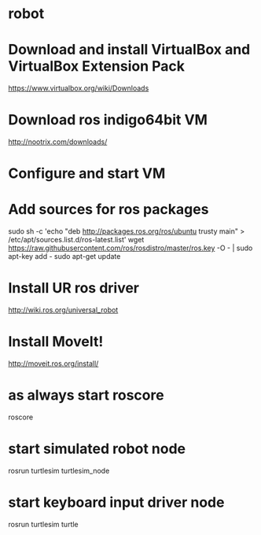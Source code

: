 # robot

# Download and install VirtualBox and VirtualBox Extension Pack
https://www.virtualbox.org/wiki/Downloads

# Download ros indigo64bit VM
http://nootrix.com/downloads/

# Configure and start VM


# Add sources for ros packages
sudo sh -c 'echo "deb http://packages.ros.org/ros/ubuntu trusty main" > /etc/apt/sources.list.d/ros-latest.list'
wget https://raw.githubusercontent.com/ros/rosdistro/master/ros.key -O - | sudo apt-key add -
sudo apt-get update

# Install UR ros driver
http://wiki.ros.org/universal_robot

# Install MoveIt!
http://moveit.ros.org/install/

# as always start roscore
roscore

# start simulated robot node
rosrun turtlesim turtlesim_node

# start keyboard input driver node
rosrun turtlesim turtle
